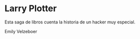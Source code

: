 # Larry Plotter

Esta saga de libros cuenta la historia de un hacker muy especial.

Emily Velzeboer
